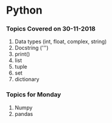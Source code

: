 # Python
### Topics Covered on 30-11-2018
  1. Data types (int, float, complex, string)
  2. Docstring (''')
  3. print()
  4. list
  5. tuple
  6. set
  7. dictionary
  
### Topics for Monday
  1. Numpy
  2. pandas
  

